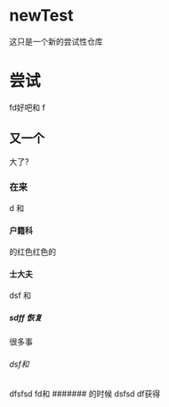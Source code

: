 ﻿# newTest
这只是一个新的尝试性仓库
# 尝试 
fd好吧和 f

## 又一个

大了?
### 在来
d
和
#### 户籍科
的红色红色的
#### 士大夫
dsf
和
##### sdff 恢复
很多事
###### dsf和
dfsfsd fd和
####### 的时候
dsfsd df获得